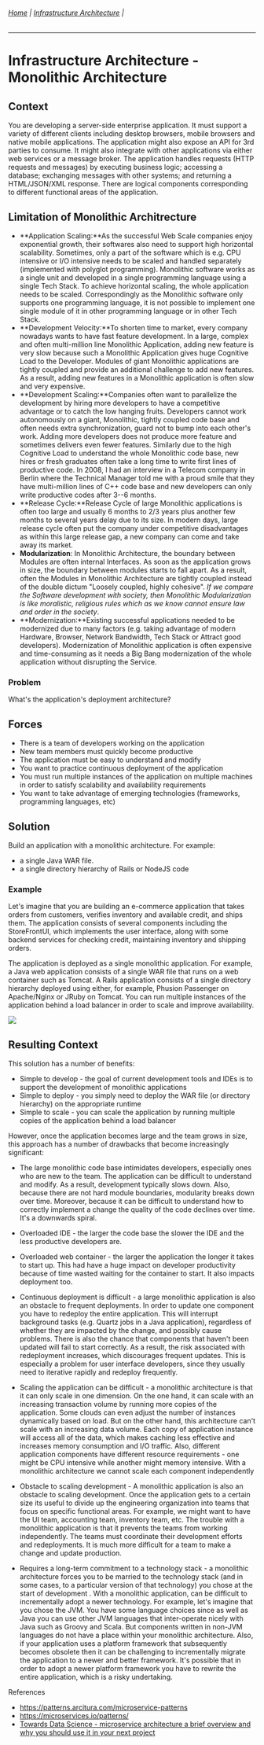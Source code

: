 ###### [Home](https://github.com/RyKaj/Documentation/blob/master/README.md) | [Infrastructure Architecture](https://github.com/RyKaj/Documentation/tree/master/Agile/README.md) |
------------





Infrastructure Architecture - Monolithic Architecture
===================================================

Context
-------

You are developing a server-side enterprise application. It must support a variety of different clients including desktop browsers, mobile browsers and native mobile applications. The application might also  expose an API for 3rd parties to consume. It might also integrate with other applications via either web services or a message broker. The application handles requests (HTTP requests and messages) by executing business logic; accessing a database; exchanging messages with other systems; and returning a HTML/JSON/XML response. There are logical components corresponding to different functional areas of the application.

Limitation of Monolithic Architrecture
--------------------------------------

-   **Application Scaling:**As the successful Web Scale companies enjoy exponential growth, their softwares also need to support high horizontal scalability. Sometimes, only a part of the software which is e.g. CPU intensive or I/O intensive needs to be scaled and handled separately (implemented with polyglot programming). Monolithic software works as a single unit and developed in a single programming language using a single Tech Stack. To achieve horizontal scaling, the whole application needs to be scaled. Correspondingly as the Monolithic software only supports one programming language, it is not possible to implement one single module of it in other programming language or in other Tech Stack.
-   **Development Velocity:**To shorten time to market, every company nowadays wants to have fast feature development. In a large, complex and often multi-million line Monolithic Application, adding new feature is very slow because such a Monolithic Application gives huge Cognitive Load to the Developer. Modules of giant Monolithic applications are tightly coupled and provide an additional challenge to add new features. As a result, adding new features in a Monolithic application is often slow and very expensive.
-   **Development Scaling:**Companies often want to parallelize the development by hiring more developers to have a competitive advantage or to catch the low hanging fruits. Developers cannot work autonomously on a giant, Monolithic, tightly coupled code base and often needs extra synchronization, guard not to bump into each other's work. Adding more developers does not produce more feature and sometimes delivers even fewer features. Similarly due to the high Cognitive Load to understand the whole Monolithic code base, new hires or fresh graduates often take a long time to write first lines of productive code. In 2008, I had an interview in a Telecom company in Berlin where the Technical Manager told me with a proud smile that they have multi-million lines of C++ code base and new developers can only write productive codes after 3--6 months.
-   **Release Cycle:**Release Cycle of large Monolithic applications is often too large and usually 6 months to 2/3 years plus another few months to several years delay due to its size. In modern days, large release cycle often put the company under competitive disadvantages as within this large release gap, a new company can come and take away its market.
-   **Modularization**: In Monolithic Architecture, the boundary between Modules are often internal Interfaces. As soon as the application grows in size, the boundary between modules starts to fall apart. As a result, often the Modules in Monolithic Architecture are tightly coupled instead of the double dictum "Loosely coupled, highly cohesive". *If we compare the Software development with society, then Monolithic Modularization is like moralistic, religious rules which as we know cannot ensure law and order in the society*.
-   **Modernization:**Existing successful applications needed to be modernized due to many factors (e.g. taking advantage of modern Hardware, Browser, Network Bandwidth, Tech Stack or Attract good developers). Modernization of Monolithic application is often expensive and time-consuming as it needs a Big Bang modernization of the whole application without disrupting the Service.

### Problem

What's the application's deployment architecture?

Forces
------

-   There is a team of developers working on the application
-   New team members must quickly become productive
-   The application must be easy to understand and modify
-   You want to practice continuous deployment of the application
-   You must run multiple instances of the application on multiple machines in order to satisfy scalability and availability requirements
-   You want to take advantage of emerging technologies (frameworks, programming languages, etc)

Solution
--------

Build an application with a monolithic architecture. For example:

-   a single Java WAR file.
-   a single directory hierarchy of Rails or NodeJS code

### Example

Let's imagine that you are building an e-commerce application that takes orders from customers, verifies inventory and available credit, and ships them. The application consists of several components including the StoreFrontUI, which implements the user interface, along with some backend services for checking credit, maintaining inventory and shipping orders.

The application is deployed as a single monolithic application. For example, a Java web application consists of a single WAR file that runs on a web container such as Tomcat. A Rails application consists of a single directory hierarchy deployed using either, for example, Phusion Passenger on Apache/Nginx or JRuby on Tomcat. You can run multiple instances of the application behind a load balancer in order to scale and improve availability.

![](https://microservices.io/i/DecomposingApplications.011.jpg)

Resulting Context
-----------------

This solution has a number of benefits:

-   Simple to develop - the goal of current development tools and IDEs is to support the development of monolithic applications
-   Simple to deploy - you simply need to deploy the WAR file (or directory hierarchy) on the appropriate runtime
-   Simple to scale - you can scale the application by running multiple copies of the application behind a load balancer

However, once the application becomes large and the team grows in size, this approach has a number of drawbacks that become increasingly significant:

-   The large monolithic code base intimidates developers, especially ones who are new to the team. The application can be difficult to understand and modify. As a result, development typically slows down. Also, because there are not hard module boundaries, modularity breaks down over time. Moreover, because it can be difficult to understand how to correctly implement a change the quality of the code declines over time. It's a downwards spiral.

-   Overloaded IDE - the larger the code base the slower the IDE and the less productive developers are.

-   Overloaded web container - the larger the application the longer it takes to start up. This had have a huge impact on developer productivity because of time wasted waiting for the container to start. It also impacts deployment too.

-   Continuous deployment is difficult - a large monolithic application is also an obstacle to frequent deployments. In order to update one component you have to redeploy the entire application. This will interrupt background tasks (e.g. Quartz jobs in a Java application), regardless of whether they are impacted by the change, and possibly cause problems. There is also the chance that components that haven't been updated will fail to start correctly. As a result, the risk associated with redeployment increases, which discourages frequent updates. This is especially a problem for user interface developers, since they usually need to iterative rapidly and redeploy frequently.

-   Scaling the application can be difficult - a monolithic architecture is that it can only scale in one dimension. On the one hand, it can scale with an increasing transaction volume by running more copies of the application. Some clouds can even adjust the number of instances dynamically based on load. But on the other hand, this architecture can't scale with an increasing data volume. Each copy of application instance will access all of the data, which makes caching less effective and increases memory consumption and I/O traffic. Also, different application components have different resource requirements - one might be CPU intensive while another might memory intensive. With a monolithic architecture we cannot scale each component independently

-   Obstacle to scaling development - A monolithic application is also an obstacle to scaling development. Once the application gets to a certain size its useful to divide up the engineering organization into teams that focus on specific functional areas. For example, we might want to have the UI team, accounting team, inventory team, etc. The trouble with a monolithic application is that it prevents the teams from working independently. The teams must coordinate their development efforts and redeployments. It is much more difficult for a team to make a change and update production.

-   Requires a long-term commitment to a technology stack - a monolithic architecture forces you to be married to the technology stack (and in some cases, to a particular version of that technology) you chose at the start of development . With a monolithic application, can be difficult to incrementally adopt a newer technology. 
    For example, let's imagine that you chose the JVM. You have some language choices since as well as Java you can use other JVM languages that inter-operate nicely with Java such as Groovy and Scala. But components written in non-JVM languages do not have a place within your monolithic architecture. Also, if your application uses a platform framework that subsequently becomes obsolete then it can be challenging to incrementally migrate the application to a newer and better framework. It's possible that in order to adopt a newer platform framework you have to rewrite the entire application, which is a risky undertaking.

References

-   <https://patterns.arcitura.com/microservice-patterns>
-   <https://microservices.io/patterns/>
-   [Towards Data Science - microservice architecture a brief overview and why you should use it in your next project](https://towardsdatascience.com/microservice-architecture-a-brief-overview-and-why-you-should-use-it-in-your-next-project-a17b6e19adfd)
